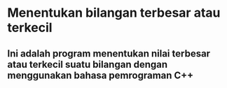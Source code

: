 # Menentukan bilangan terbesar atau terkecil

## Ini adalah program menentukan nilai terbesar atau terkecil suatu bilangan dengan menggunakan bahasa pemrograman C++
